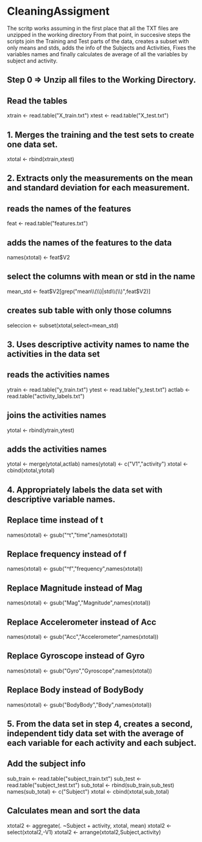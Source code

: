 # CleaningAssigment
The scritp works assuming in the first place that all the TXT files are unzipped in the working directory
From that point, in succesive steps the scripts join the Training and Test parts of the data, creates a subset with only means and stds, adds the info of the Subjects and Activities, Fixes the variables names and finally calculates de average of all the variables by subject and activity.

## Step 0 => Unzip all files to the Working Directory.
## Read the tables

xtrain <- read.table("X_train.txt")
xtest <- read.table("X_test.txt")

## 1. Merges the training and the test sets to create one data set.

xtotal <- rbind(xtrain,xtest)


## 2. Extracts only the measurements on the mean and standard deviation for each measurement.

## reads the names of the features
feat <- read.table("features.txt")
## adds the names of the features to the data
names(xtotal) <- feat$V2
## select the columns with mean or std in the name
mean_std <- feat$V2[grep("mean\\(\\)|std\\(\\)",feat$V2)]
## creates sub table with only those columns
seleccion <- subset(xtotal,select=mean_std)


## 3. Uses descriptive activity names to name the activities in the data set

## reads the activities names
ytrain <- read.table("y_train.txt")
ytest <- read.table("y_test.txt")
actlab <- read.table("activity_labels.txt")
## joins the activities names
ytotal <- rbind(ytrain,ytest)
## adds the activities names
ytotal <- merge(ytotal,actlab)
names(ytotal) <- c("V1","activity")
xtotal <- cbind(xtotal,ytotal)

## 4. Appropriately labels the data set with descriptive variable names.

## Replace time instead of t
names(xtotal) <- gsub("^t","time",names(xtotal))
## Replace frequency instead of f
names(xtotal) <- gsub("^f","frequency",names(xtotal))
## Replace Magnitude instead of Mag
names(xtotal) <- gsub("Mag","Magnitude",names(xtotal))
## Replace Accelerometer instead of Acc
names(xtotal) <- gsub("Acc","Accelerometer",names(xtotal))
## Replace Gyroscope instead of Gyro
names(xtotal) <- gsub("Gyro","Gyroscope",names(xtotal))
## Replace Body instead of BodyBody
names(xtotal) <- gsub("BodyBody","Body",names(xtotal))


## 5. From the data set in step 4, creates a second, independent tidy data set with the average of each variable for each activity and each subject.

## Add the subject info
sub_train <- read.table("subject_train.txt")
sub_test <- read.table("subject_test.txt")
sub_total <- rbind(sub_train,sub_test)
names(sub_total) <- c("Subject")
xtotal <- cbind(xtotal,sub_total)

## Calculates mean and sort the data
xtotal2 <- aggregate(. ~Subject + activity, xtotal, mean)
xtotal2 <- select(xtotal2,-V1)
xtotal2 <- arrange(xtotal2,Subject,activity)
